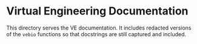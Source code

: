 # Virtual Engineering Documentation

This directory serves the VE documentation.  It includes redacted versions of the `vebio` functions so that docstrings are still captured and included.

